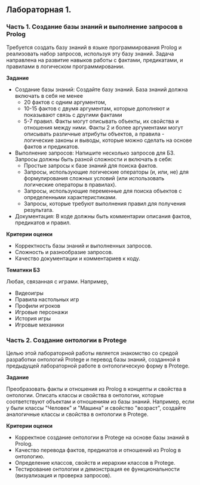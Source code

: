 ## Лабораторная 1.

### Часть 1. Создание базы знаний и выполнение запросов в Prolog

Требуется создать базу знаний в языке программирования Prolog и реализовать набор запросов, используя эту базу знаний. Задача направлена на развитие навыков работы с фактами, предикатами, и правилами в логическом программировании.

**Задание**

 - Создание базы знаний:
    Создайте базу знаний. База знаний должна включать в себя не менее
    - 20 фактов с одним аргументом,
    - 10-15 фактов с двумя аргументам, которые дополняют и показывают связь с другими фактами
    - 5-7 правил.
    Факты могут описывать объекты, их свойства и отношения между ними. Факты 2 и более аргументами могут описывать различные атрибуты объектов, а правила - логические законы и выводы, которые можно сделать на основе фактов и предикатов.
 - Выполнение запросов:
    Напишите несколько запросов для БЗ. Запросы должны быть разной сложности и включать в себя:
    - Простые запросы к базе знаний для поиска фактов.
    - Запросы, использующие логические операторы (и, или, не) для формулирования сложных условий (или использовать логические операторы в правилах).
    - Запросы, использующие переменные для поиска объектов с определенными характеристиками.
    - Запросы, которые требуют выполнения правил для получения результата.
 - Документация:
    В коде должны быть комментарии описания фактов, предикатов и правил.

**Критерии оценки**

 - Корректность базы знаний и выполненных запросов.
 - Сложность и разнообразие запросов.
 - Качество документации и комментариев к коду.

**Тематики БЗ**

Любая, связанная с играми. Например,
 - Видеоигры
 - Правила настольных игр
 - Профили игроков
 - Игровые персонажи
 - История игры
 - Игровые механики

### Часть 2. Создание онтологии в Protege

Целью этой лабораторной работы является знакомство со средой разработки онтологий Protege и перевод базы знаний, созданной в предыдущей лабораторной работе в онтологическую форму в Protege.

**Задание**

Преобразовать факты и отношения из Prolog в концепты и свойства в онтологии. Описать классы и свойства в онтологии, которые соответствуют объектам и отношениям из базы знаний. Например, если у были классы "Человек" и "Машина" и свойство "возраст", создайте аналогичные классы и свойства в онтологии в Protege.

**Критерии оценки**

 - Корректное создание онтологии в Protege на основе базы знаний в Prolog.
 - Качество перевода фактов, предикатов и отношений из Prolog в онтологию.
 - Определение классов, свойств и иерархии классов в Protege.
 - Тестирование онтологии и демонстрация ее функциональности (визуализация и проверка запросов).